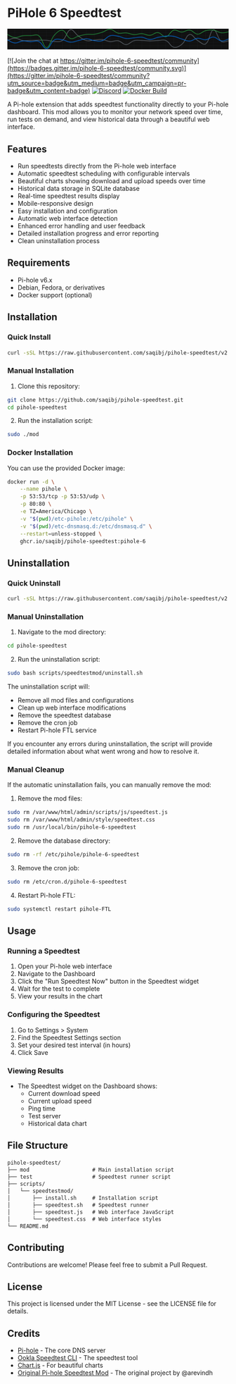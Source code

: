 # PiHole 6 Speedtest

![Speedtest Chart](https://raw.githubusercontent.com/arevindh/AdminLTE/master/img/st-chart.png)

[![Join the chat at https://gitter.im/pihole-6-speedtest/community](https://badges.gitter.im/pihole-6-speedtest/community.svg)](https://gitter.im/pihole-6-speedtest/community?utm_source=badge&utm_medium=badge&utm_campaign=pr-badge&utm_content=badge) [![Discord](https://badgen.net/badge/icon/discord?icon=discord&label)](https://discord.gg/TW9TfyM) [![Docker Build](https://github.com/saqibj/pihole-speedtest/actions/workflows/publish.yml/badge.svg)](https://github.com/saqibj/pihole-speedtest/actions/workflows/publish.yml)

A Pi-hole extension that adds speedtest functionality directly to your Pi-hole dashboard. This mod allows you to monitor your network speed over time, run tests on demand, and view historical data through a beautiful web interface.

## Features

- Run speedtests directly from the Pi-hole web interface
- Automatic speedtest scheduling with configurable intervals
- Beautiful charts showing download and upload speeds over time
- Historical data storage in SQLite database
- Real-time speedtest results display
- Mobile-responsive design
- Easy installation and configuration
- Automatic web interface detection
- Enhanced error handling and user feedback
- Detailed installation progress and error reporting
- Clean uninstallation process

## Requirements
- Pi-hole v6.x
- Debian, Fedora, or derivatives
- Docker support (optional)

## Installation

### Quick Install

```bash
curl -sSL https://raw.githubusercontent.com/saqibj/pihole-speedtest/v2.1.3/mod | sudo bash
```

### Manual Installation

1. Clone this repository:
```bash
git clone https://github.com/saqibj/pihole-speedtest.git
cd pihole-speedtest
```

2. Run the installation script:
```bash
sudo ./mod
```

### Docker Installation

You can use the provided Docker image:

```bash
docker run -d \
    --name pihole \
    -p 53:53/tcp -p 53:53/udp \
    -p 80:80 \
    -e TZ=America/Chicago \
    -v "$(pwd)/etc-pihole:/etc/pihole" \
    -v "$(pwd)/etc-dnsmasq.d:/etc/dnsmasq.d" \
    --restart=unless-stopped \
    ghcr.io/saqibj/pihole-speedtest:pihole-6
```

## Uninstallation

### Quick Uninstall

```bash
curl -sSL https://raw.githubusercontent.com/saqibj/pihole-speedtest/v2.1.3/scripts/speedtestmod/uninstall.sh | sudo bash
```

### Manual Uninstallation

1. Navigate to the mod directory:
```bash
cd pihole-speedtest
```

2. Run the uninstallation script:
```bash
sudo bash scripts/speedtestmod/uninstall.sh
```

The uninstallation script will:
- Remove all mod files and configurations
- Clean up web interface modifications
- Remove the speedtest database
- Remove the cron job
- Restart Pi-hole FTL service

If you encounter any errors during uninstallation, the script will provide detailed information about what went wrong and how to resolve it.

### Manual Cleanup

If the automatic uninstallation fails, you can manually remove the mod:

1. Remove the mod files:
```bash
sudo rm /var/www/html/admin/scripts/js/speedtest.js
sudo rm /var/www/html/admin/style/speedtest.css
sudo rm /usr/local/bin/pihole-6-speedtest
```

2. Remove the database directory:
```bash
sudo rm -rf /etc/pihole/pihole-6-speedtest
```

3. Remove the cron job:
```bash
sudo rm /etc/cron.d/pihole-6-speedtest
```

4. Restart Pi-hole FTL:
```bash
sudo systemctl restart pihole-FTL
```

## Usage

### Running a Speedtest

1. Open your Pi-hole web interface
2. Navigate to the Dashboard
3. Click the "Run Speedtest Now" button in the Speedtest widget
4. Wait for the test to complete
5. View your results in the chart

### Configuring the Speedtest

1. Go to Settings > System
2. Find the Speedtest Settings section
3. Set your desired test interval (in hours)
4. Click Save

### Viewing Results

- The Speedtest widget on the Dashboard shows:
  - Current download speed
  - Current upload speed
  - Ping time
  - Test server
  - Historical data chart

## File Structure

```
pihole-speedtest/
├── mod                    # Main installation script
├── test                   # Speedtest runner script
├── scripts/
│   └── speedtestmod/
│       ├── install.sh     # Installation script
│       ├── speedtest.sh   # Speedtest runner
│       ├── speedtest.js   # Web interface JavaScript
│       └── speedtest.css  # Web interface styles
└── README.md
```

## Contributing

Contributions are welcome! Please feel free to submit a Pull Request.

## License

This project is licensed under the MIT License - see the LICENSE file for details.

## Credits

- [Pi-hole](https://pi-hole.net/) - The core DNS server
- [Ookla Speedtest CLI](https://www.speedtest.net/apps/cli) - The speedtest tool
- [Chart.js](https://www.chartjs.org/) - For beautiful charts
- [Original Pi-hole Speedtest Mod](https://github.com/arevindh/pihole-speedtest) - The original project by @arevindh
